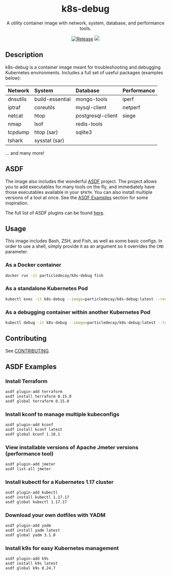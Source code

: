 <p align="center">
  <h1 align="center">k8s-debug</h1>
  <p align="center">A utility container image with network, system, database, and performance tools.</p>
  <p align="center">
    <a href="https://github.com/particledecay/k8s-debug/releases/latest"><img alt="Release" src="https://img.shields.io/github/v/release/particledecay/k8s-debug"></a>
    <a href="https://hub.docker.com/r/particledecay/k8s-debug"><img src="https://img.shields.io/docker/build/particledecay/k8s-debug" /></a>
  </p>
</p>

## Description

k8s-debug is a container image meant for troubleshooting and debugging Kubernetes environments. Includes a full set of useful packages (examples below):

| Network  | System          | Database          | Performance |
| :------- | :-------------- | :---------------- | :---------- |
| dnsutils | build-essential | mongo-tools       | iperf       |
| iptraf   | coreutils       | mysql-client      | netperf     |
| netcat   | htop            | postgresql-client | siege       |
| nmap     | lsof            | redis-tools       |             |
| tcpdump  | htop (sar)      | sqlite3           |             |
| tshark   | sysstat (sar)   |                   |             |

... and many more!

## ASDF

The image also includes the wonderful [ASDF](https://asdf-vm.com) project.
The project allows you to add executables for many tools on the fly, and immediately have those executables available in your `$PATH`.
You can also install multiple versions of a tool at once.
See the [ASDF Examples](#examples) section for some inspiration.

The full list of ASDF plugins can be found [here](https://asdf-vm.com/#/plugins-all?id=plugin-list).

## Usage

This image includes Bash, ZSH, and Fish, as well as some basic configs. In order to use a shell, simply provide it as an argument so it overrides the `CMD` parameter.

### As a Docker container

```bash
docker run -it particledecay/k8s-debug fish
```

### As a standalone Kubernetes Pod

```bash
kubectl exec -it k8s-debug --image=particledecay/k8s-debug:latest --restart=Never
```

### As a debugging container within another Kubernetes Pod

```bash
kubectl debug -it k8s-debug --image=particledecay/k8s-debug:latest --target=my-specific-pod
```

## Contributing

See [CONTRIBUTING](CONTRIBUTING.md).

## ASDF Examples

### Install Terraform

```bash
asdf plugin-add terraform
asdf install terraform 0.15.0
asdf global terraform 0.15.0
```

### Install kconf to manage multiple kubeconfigs

```bash
asdf plugin-add kconf
asdf install kconf latest
asdf global kconf 1.10.1
```

### View installable versions of Apache Jmeter versions (performance tool)

```bash
asdf plugin-add jmeter
asdf list-all jmeter
```

### Install kubectl for a Kubernetes 1.17 cluster

```bash
asdf plugin-add kubectl
asdf install kubectl 1.17.17
asdf global kubectl 1.17.17
```

### Download your own dotfiles with YADM

```bash
asdf plugin-add yadm
asdf install yadm latest
asdf global yadm 3.1.0
```

### Install k9s for easy Kubernetes management

```bash
asdf plugin-add k9s
asdf install k9s latest
asdf global k9s 0.24.7
```

